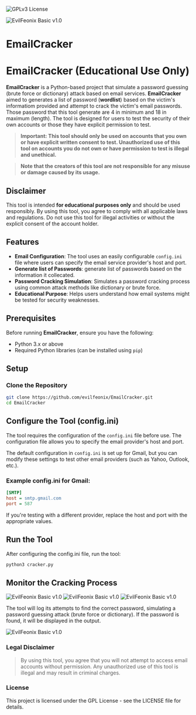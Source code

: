 ![GPLv3 License](https://img.shields.io/badge/License-GPL%20v3-yellow.svg) 


![EvilFeonix Basic v1.0](https://github.com/evilfeonix/EmailCracker/blob/main/banner.png)

# EmailCracker

# EmailCracker (Educational Use Only)

**EmailCracker** is a Python-based project that simulate a password guessing (brute force or dictionary) attack based on email services. **EmailCracker** aimed to generates a list of password (**wordlist**) based on the victim's informatiom provided and attempt to crack the victim's email passwords. Those password that this tool generate are 4 in minimum and 18 in maximum (length). The tool is designed for users to test the security of their own accounts or those they have explicit permission to test. 


> **Important: This tool should **only** be used on accounts that you own or have explicit written consent to test. Unauthorized use of this tool on accounts you do not own or have permission to test is illegal and unethical.**


> **Note that the creators of this tool are not responsible for any misuse or damage caused by its usage.**

## Disclaimer

This tool is intended **for educational purposes only** and should be used responsibly. By using this tool, you agree to comply with all applicable laws and regulations. Do not use this tool for illegal activities or without the explicit consent of the account holder.

## Features

- **Email Configuration**: The tool uses an easily configurable `config.ini` file where users can specify the email service provider's host and port.
- **Generate list of Passwords**: generate list of passwords based on the information it collecated.
- **Password Cracking Simulation**: Simulates a password cracking process using common attack methods like dictionary or brute force.
- **Educational Purpose**: Helps users understand how email systems might be tested for security weaknesses.

## Prerequisites

Before running **EmailCracker**, ensure you have the following:

- Python 3.x or above
- Required Python libraries (can be installed using `pip`)

## Setup
### Clone the Repository

```bash
git clone https://github.com/evilfeonix/EmailCracker.git
cd EmailCracker
```
## Configure the Tool (config.ini)

The tool requires the configuration of the `config.ini` file before use. The configuration file allows you to specify the email provider's host and port.

The default configuration in `config.ini` is set up for Gmail, but you can modify these settings to test other email providers (such as Yahoo, Outlook, etc.).

### Example config.ini for Gmail:

```ini
[SMTP]
host = smtp.gmail.com
port = 587
```

If you're testing with a different provider, replace the host and port with the appropriate values.

<!-- ## Install Dependencies

If you haven't already, you can install all the necessary Python dependencies: -->

## Run the Tool

After configuring the config.ini file, run the tool:  <!-- by passing in the target email address: -->
```bash
python3 cracker.py
```

## Monitor the Cracking Process

![EvilFeonix Basic v1.0](https://github.com/evilfeonix/EmailCracker/blob/main/info.png)
![EvilFeonix Basic v1.0](https://github.com/evilfeonix/EmailCracker/blob/main/server.png)
![EvilFeonix Basic v1.0](https://github.com/evilfeonix/EmailCracker/blob/main/pass.png)

The tool will log its attempts to find the correct password, simulating a password guessing attack (brute force or dictionary). If the password is found, it will be displayed in the output.

![EvilFeonix Basic v1.0](https://github.com/evilfeonix/EmailCracker/blob/main/granted.png)

### Legal Disclaimer
> By using this tool, you agree that you will not attempt to access email accounts without permission. Any unauthorized use of this tool is illegal and may result in criminal charges.


### License

This project is licensed under the GPL License - see the LICENSE file for details.
